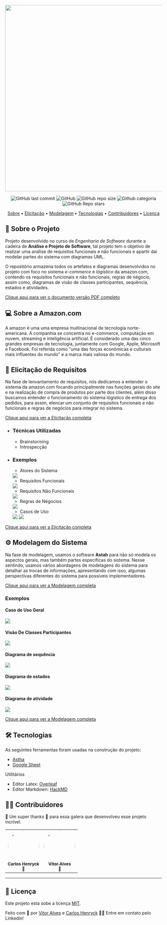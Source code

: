 <p align="center">
<img src="assets/Amazon.png" width="600px"/>
</p>

<p align="center">
  <img alt="GitHub last commit" src="https://img.shields.io/github/last-commit/aSTRonuun/Requisitos-Amazon-Ecommerce?color=%23ffd180">
  <img alt="GitHub" src="https://img.shields.io/github/license/aSTRonuun/Requisitos-Amazon-Ecommerce?color=%23ffab40">
  <img alt="GitHub repo size" src="https://img.shields.io/github/repo-size/aSTRonuun/Requisitos-Amazon-Ecommerce?color=%23ff9100">
  <img alt="Github categoria" src="https://img.shields.io/badge/categoria-engenharia%20de%20software-%23ff6d00">
  <img alt="GitHub Repo stars" src="https://img.shields.io/github/stars/aSTRonuun/Requisitos-Amazon-Ecommerce?style=social">
</p>

<p align="center">
 <a href="#-sobre-o-projeto">Sobre</a> •
 <a href="#-elicitação-de-requisitos">Elicitação</a> • 
 <a href="#-modelagem-do-sistema">Modelagem</a> • 
 <a href="#-tecnologias">Tecnologias</a> •
 <a href="#-contribuidores">Contribuidores</a> • 
 <a href="#-licença">Licença</a>
</p>

## 📝 Sobre o Projeto
Projeto desenvolvido no curso de *Engenharia de Software* durante a cadeira de **Análise e Projeto de Software**, tal projeto tem o objetivo de realizar uma análise de requisitos funcionais e não funcionais e apartir daí modelar partes do sistema com diagramas UML.

O repositório armazena todos os artefatos e diagramas desenvolvidos no projeto com foco no sistema *e-commerce* e *lógistico* da amazon.com, contendo os requisitos funcionais e não funcionais, regras de négocio, assim como, diagramas de visão de classes participantes, sequência, estados e atividades.

[Clique aqui para ver o documento versão PDF completo](docs/Analise-e-Projeto-Amazon-Ecormmece.pdf)

## 💻 Sobre a Amazon.com
A amazon é uma uma empresa multinacional de tecnologia norte-americana. A companhia se concentra no e-commerce, computação em nuvem, streaming e inteligência artificial. É considerado uma das cinco grandes empresas de tecnologia, juntamente com Google, Apple, Microsoft e Facebook. Foi referida como "uma das forças econômicas e culturais mais influentes do mundo" e a marca mais valiosa do mundo.

## 📝 Elicitação de Requisitos
Na fase de lenvantamento de requisitos, nós dedicamos a entender o sistema da amazon.com focando principalmente nas funções gerais do site e na realização de compra de produtos por parte dos clientes, além disso buscamos entender o funcionamento do sistema lógistico de entrega dos pedidos, para assim, elencar um conjunto de requisitos funcionais e não funcionais e regras de negócios para integrar no sistema.

[Clique aqui para ver a Elicitação completa](docs/Elecitacao-Requisitos.md)



* ### Técnicas Utilizadas
    * Brainstorming
    * Introspecção

* ### Exemplos
    * Atores do Sistema
    
    <img  src="assets\Exemplos\Atores.png"/>
    
    * Requisitos Funcionais
    
    <img src="assets\Exemplos\Requisitos Funcionais.png" />

    * Requisitos Não Funcionais
    
    <img src="assets\Exemplos\Requisitos não funcionais.png" />

    * Regras de Négocios
     
    <img src="assets\Exemplos\Regras de negócio.png" />
    
    * Casos de Uso
    
    <img src="assets\APS-Planilha\Casos de Uso\Documentação-System - Casos de Uso-3.jpg" />
    <img src="assets\APS-Planilha\Casos de Uso\Documentação-System - Casos de Uso-4.jpg" />

[Clique aqui para ver a Elicitação completa](https://github.com/aSTRonuun/Requisitos-Amazon-Ecommerce/blob/main/docs/Elecitacao-Requisitos.md)

## ⚙ Modelagem do Sistema
Na fase de modelagem, usamos o software **Astah** para não só modela os aspectos gerais, mas também partes especificas do sistema. Nesse sentindo, usamos vários abordagens de modelagens do sistema para detalhar as trocas de informações, apresentando com isso, algumas perspectivas diferentes do sistema para possíveis implementadores.

[Clique aqui para ver a Modelagem completa](https://github.com/aSTRonuun/Requisitos-Amazon-Ecommerce/blob/main/docs/Modelagem.md)

 ### Exemplos
 
 #### Caso de Uso Geral
 <img src="assets\APS-Astah\1. Sistema-Geral\CSU Geral.png" />

 #### Visão De Classes Participantes
<img src="assets\APS-Astah\2. VCP\VCP-ComprarProduto\Comprar Produto.png" />

 #### Diagrama de sequência
<img src="assets\APS-Astah\3. Diagramas-Sequencia\VisualizarRastreio\VisualizarRastreio.png" />
 
 #### Diagrama de estados
<img src="assets\APS-Astah\4. Diagrama-Estados\Estados-Pedido\Estados-Pedido.png" />
 
 #### Diagrama de atividade
<img src="assets\APS-Astah\5. Diagramas-Atividade\Atividade-RealizarCompra\Atividade-Realizar Compra.png" />


[Clique aqui para ver a Modelagem completa](docs/Modelagem.md)

## 🛠 Tecnologias
As seguintes ferramentas foram usadas na construção do projeto:
* <a href="https://astah.net/products/astah-uml/" target="_blank">Astha</a>
* <a href="https://www.google.com/intl/en-GB/sheets/about/" target="_blank">Google Sheet</a>


Utilitários
* Editor Latex: <a href="https://pt.overleaf.com/" target="_blank">Overleaf</a>
* Editor Markdown: <a href="https://hackmd.io/" target="_blank">HackMD</a>

## 👨‍💻 Contribuidores

💜 Um super thanks 👏 para essa galera que desenvolveu esse projeto incrível.

<table>
  <tr>
    <td align="center"><a href="https://github.com/CarlosHenryck" target="_blank" ><img style="border-radius: 50%;" src="https://avatars.githubusercontent.com/u/58481753?v=4s=400&u=0ba16a79456c2f250e7579cb388fa18c5c2d7d65&v=4" width="100px;" alt=""/><br /><sub><b>Carlos Henryck</b></sub></a> <br> <sub>🚀</sub><br/>
    <td align="center"><a href="https://github.com/aSTRonuun" target="_blank" ><img style="border-radius: 50%;" src="https://avatars.githubusercontent.com/u/60976622?v=4s=460&u=806503605676192b5d0c363e4490e13d8127ed64&v=4" width="100px;" alt=""/><br /><sub><b>Vitor Alves</b></sub></a><br> <sub>🌌</sub><br/>
</td>
  </tr>
</table>

---

## 📝 Licença

Este projeto esta sobe a licença [MIT](./LICENSE).

Feito com 💜 por <a href="https://www.linkedin.com/in/vitor-alves-a089ab200/" target="_blank">Vitor Alves</a> e <a href="https://www.linkedin.com/in/carlos-henryck-086564216/" target="_blank">Carlos Henryck</a>  👋🏽 Entre em contato pelo Linkedin!

